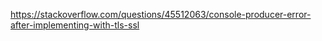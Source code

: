 

https://stackoverflow.com/questions/45512063/console-producer-error-after-implementing-with-tls-ssl
